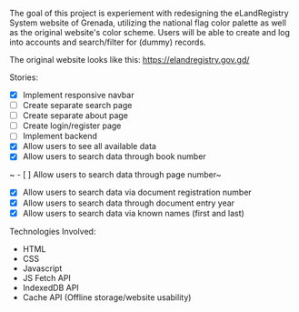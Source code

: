The goal of this project is experiement with redesigning the eLandRegistry System website of Grenada, utilizing the national flag color palette as well as the original website's color scheme. Users will be able to create and log into accounts and search/filter for (dummy) records.


The original website looks like this: https://elandregistry.gov.gd/

Stories:
- [X] Implement responsive navbar
- [ ] Create separate search page
- [ ] Create separate about page
- [ ] Create login/register page
- [ ] Implement backend
- [X] Allow users to see all available data
- [X] Allow users to search data through book number

~ - [ ] Allow users to search data through page number~
- [X] Allow users to search data via document registration number
- [X] Allow users to search data through document entry year
- [X] Allow users to search data via known names (first and last)

Technologies Involved:
- HTML
- CSS
- Javascript
- JS Fetch API
- IndexedDB API
- Cache API (Offline storage/website usability)
